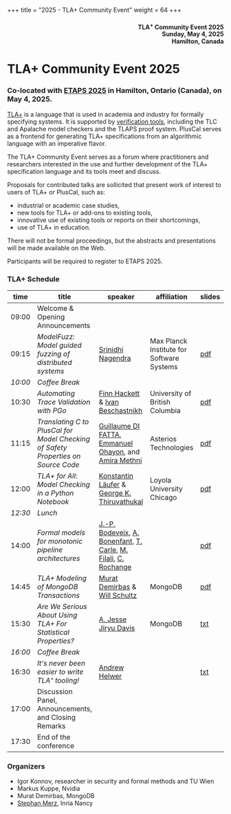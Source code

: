 +++
title = "2025 - TLA+ Community Event"
weight = 64
+++

<div align="right">
<h4>

TLA<sup>+</sup> Community Event 2025<br>
Sunday, May 4, 2025<br>
Hamilton, Canada<br>
</h4>
</div>

# TLA+ Community Event 2025



### Co-located with [ETAPS 2025](https://etaps.org/2025/) in Hamilton, Ontario (Canada), on May 4, 2025.

[TLA+](https://lamport.azurewebsites.net/tla/tla.html) is a language that
is used in academia and industry for formally specifying systems. It is
supported by [verification tools](https://lamport.azurewebsites.net/tla/tools.html), including the TLC and Apalache model checkers and the TLAPS proof system.
PlusCal serves as a frontend for generating TLA+ specifications from an
algorithmic language with an imperative flavor.

The TLA+ Community Event serves as a forum where practitioners and
researchers interested in the use and further development of the
TLA+ specification language and its tools meet and discuss.

Proposals for contributed talks are sollicited that present work of
interest to users of TLA+ or PlusCal, such as:

* industrial or academic case studies,
* new tools for TLA+ or add-ons to existing tools,
* innovative use of existing tools or reports on their shortcomings,
* use of TLA+ in education.

There will not be formal proceedings, but the abstracts and presentations will be made available on the Web.

Participants will be required to register to ETAPS 2025.

### TLA+ Schedule

| time | title  | speaker | affiliation | slides | recording |
|------|--------|---------|--------|------------|-----|
| 09:00 | Welcome & Opening Announcements | | | | |
| 09:15 | *ModelFuzz: Model guided fuzzing of distributed systems* | [Srinidhi Nagendra](https://www.srinidhin.com) | Max Planck Institute for Software Systems | [pdf](nagendra.pdf) | [video](https://youtu.be/dMfZHAXDU78) |
| _10:00_ | *Coffee Break* | | | | |
| 10:30 | *Automating Trace Validation with PGo* | [Finn Hackett](https://fhackett.com) & [Ivan Beschastnikh](https://www.cs.ubc.ca/~bestchai/) | University of British Columbia | [pdf](hackett.pdf) | |
| 11:15 | *Translating C to PlusCal for Model Checking of Safety Properties on Source Code* | [Guillaume DI FATTA](https://www.linkedin.com/in/guillaume-di-fatta-0441a3253/), [Emmanuel Ohayon](https://scholar.google.fr/citations?user=nYVf510AAAAJ&hl=fr), and [Amira Methni](https://dblp.org/pid/167/5040.html)| Asterios Technologies | [pdf](di-fatta.pdf) | [video](https://youtu.be/0A5qMWvFgdI) |
| 12:00 | *TLA+ for All: Model Checking in a Python Notebook* | [Konstantin Läufer](https://laufer.cs.luc.edu) & [George K. Thiruvathukal](https://gkt.sh) | Loyola University Chicago | [pdf](laufer.pdf) | |
| _12:30_ | *Lunch* | | | | |
| 14:00 | *Formal models for monotonic pipeline architectures* | [J.-P. Bodeveix](https://dblp.org/pid/97/1837.html), [A. Bonenfant](https://scholar.google.fr/citations?user=8k2MVLYAAAAJ&hl=fr), [T. Carle](https://scholar.google.fr/citations?user=3iKALIoAAAAJ&hl=sr), [M. Filali](https://dblp.org/pid/60/599.html), [C. Rochange](https://www.irit.fr/~Christine.Rochange/) | | [pdf](filali.pdf) | |
| 14:45 | *TLA+ Modeling of MongoDB Transactions* | [Murat Demirbas](https://www.linkedin.com/in/murat-demirbas-distributolog-a2233b176/) & [Will Schultz](https://www.linkedin.com/in/william-schultz-a22714a2/) | MongoDB | [pdf](demirbas.pdf) | |
| 15:30 | *Are We Serious About Using TLA+ For Statistical Properties?* | [A. Jesse Jiryu Davis](https://emptysqua.re) | MongoDB | [txt](davis.txt) | |
| _16:00_ | *Coffee Break* | | | | |
| 16:30 | *It's never been easier to write TLA⁺ tooling!* | [Andrew Helwer](https://www.linkedin.com/in/ahelwer/) | | [txt](helwer.txt) | |
| 17:00 | Discussion Panel, Announcements, and Closing Remarks | | | | |
| 17:30 | End of the conference | | | | |

### Organizers
* Igor Konnov, researcher in security and formal methods and TU Wien
* Markus Kuppe, Nvidia
* Murat Demirbas, MongoDB
* [Stephan Merz](https://members.loria.fr/SMerz/), Inria Nancy
